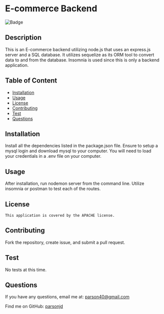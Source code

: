 # E-commerce Backend
  ![Badge](https://img.shields.io/badge/License-APACHE-blue.svg)
  ## Description
  This is an E-commerce backend utilizing node.js that uses an express.js server and a SQL database. It utilizes sequelize as its ORM tool to convert data to and from the database.  Insomnia is used since this is only a backend application.
## Table of Content
- [Installation](#installation)
- [Usage](#usage)
- [License](./LICENSE-APACHE.md)
- [Contributing](#contributing)
- [Test](#Test)
- [Questions](#questions)
## Installation
  Install all the dependencies listed in the package.json file. Ensure to setup a mysql login and download mysql to your computer.  You will need to load your credentials in a .env file on your computer.
## Usage
  After installation, run nodemon server from the command line.  Utilize insomnia or postman to test each of the routes.
## License
    This application is covered by the APACHE license.
## Contributing
  Fork the repository, create issue, and submit a pull request.
## Test
  No tests at this time.
## Questions
If you have any questions, email me at: parson40@gmail.com 
  
  Find me on GitHub: [parsonjd](https://github.com/parsonjd)

